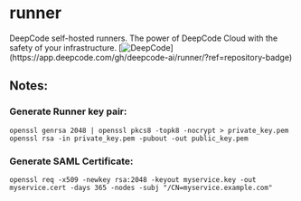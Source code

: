 # runner
DeepCode self-hosted runners.  The power of DeepCode Cloud with the safety of your infrastructure.
[![DeepCode](https://app.deepcode.com/gh/deepcode-ai/runner.svg/?label=active+issues&show_trend=true&token=Cs-Qwzy6mON1zpyhLBHdzRC_)](https://app.deepcode.com/gh/deepcode-ai/runner/?ref=repository-badge)

## Notes:

### Generate Runner key pair:
```
openssl genrsa 2048 | openssl pkcs8 -topk8 -nocrypt > private_key.pem
openssl rsa -in private_key.pem -pubout -out public_key.pem
```

### Generate SAML Certificate:
```
openssl req -x509 -newkey rsa:2048 -keyout myservice.key -out myservice.cert -days 365 -nodes -subj "/CN=myservice.example.com"
```